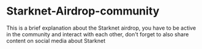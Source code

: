 # Starknet-Airdrop-community
This is a brief explanation about the Starknet airdrop, you have to be active in the community and interact with each other, don't forget to also share content on social media about Starknet
